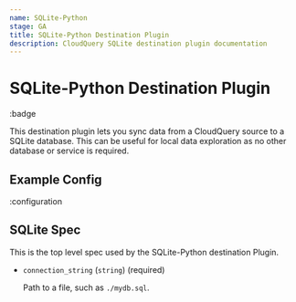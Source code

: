 ```yaml
---
name: SQLite-Python
stage: GA
title: SQLite-Python Destination Plugin
description: CloudQuery SQLite destination plugin documentation
---
```

# SQLite-Python Destination Plugin

:badge

This destination plugin lets you sync data from a CloudQuery source to a SQLite database. This can be useful for local data exploration as no other database or service is required.

## Example Config

:configuration

## SQLite Spec

This is the top level spec used by the SQLite-Python destination Plugin.

- `connection_string` (`string`) (required)

  Path to a file, such as `./mydb.sql`.